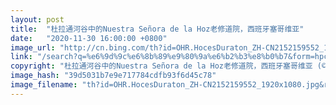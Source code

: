 ```yaml
---
layout: post
title:  "杜拉通河谷中的Nuestra Señora de la Hoz老修道院，西班牙塞哥维亚"
date:   "2020-11-30 16:00:00 +0800"
image_url: "http://cn.bing.com/th?id=OHR.HocesDuraton_ZH-CN2152159552_1920x1080.jpg&rf=LaDigue_1920x1080.jpg&pid=hp"
link: "/search?q=%e6%9d%9c%e6%8b%89%e9%80%9a%e6%b2%b3%e8%b0%b7&form=hpcapt&mkt=zh-cn"
copyright: "杜拉通河谷中的Nuestra Señora de la Hoz老修道院，西班牙塞哥维亚 (© Arco Images GmbH/Alamy)"
image_hash: "39d5031b7e9e717784cdfb93f6d45c78"
image_filename: "th?id=OHR.HocesDuraton_ZH-CN2152159552_1920x1080.jpg&rf=LaDigue_1920x1080.jpg&pid=hp"
---
```

